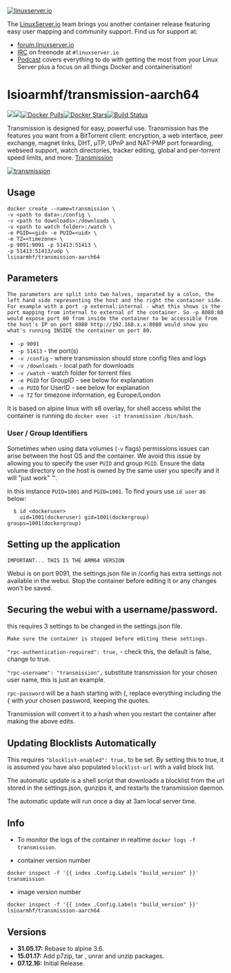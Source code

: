 [linuxserverurl]: https://linuxserver.io
[forumurl]: https://forum.linuxserver.io
[ircurl]: https://www.linuxserver.io/irc/
[podcasturl]: https://www.linuxserver.io/podcast/
[appurl]: https://www.transmissionbt.com/
[hub]: https://hub.docker.com/r/lsioarmhf/transmission-aarch64/

[![linuxserver.io](https://raw.githubusercontent.com/linuxserver/docker-templates/master/linuxserver.io/img/linuxserver_medium.png)][linuxserverurl]

The [LinuxServer.io][linuxserverurl] team brings you another container release featuring easy user mapping and community support. Find us for support at:
* [forum.linuxserver.io][forumurl]
* [IRC][ircurl] on freenode at `#linuxserver.io`
* [Podcast][podcasturl] covers everything to do with getting the most from your Linux Server plus a focus on all things Docker and containerisation!

# lsioarmhf/transmission-aarch64
[![](https://images.microbadger.com/badges/version/lsioarmhf/transmission-aarch64.svg)](https://microbadger.com/images/lsioarmhf/transmission-aarch64 "Get your own version badge on microbadger.com")[![](https://images.microbadger.com/badges/image/lsioarmhf/transmission-aarch64.svg)](http://microbadger.com/images/lsioarmhf/transmission-aarch64 "Get your own image badge on microbadger.com")[![Docker Pulls](https://img.shields.io/docker/pulls/lsioarmhf/transmission-aarch64.svg)][hub][![Docker Stars](https://img.shields.io/docker/stars/lsioarmhf/transmission-aarch64.svg)][hub][![Build Status](https://ci.linuxserver.io/buildStatus/icon?job=Docker-Builders/arm64/arm64-transmission)](https://ci.linuxserver.io/job/Docker-Builders/job/arm64/job/arm64-transmission/)

Transmission is designed for easy, powerful use. Transmission has the features you want from a BitTorrent client: encryption, a web interface, peer exchange, magnet links, DHT, µTP, UPnP and NAT-PMP port forwarding, webseed support, watch directories, tracker editing, global and per-torrent speed limits, and more. [Transmission](http://www.transmissionbt.com/about/)

[![transmission](https://raw.githubusercontent.com/linuxserver/docker-templates/master/linuxserver.io/img/transmission.png)][appurl]

## Usage

```
docker create --name=transmission \
-v <path to data>:/config \
-v <path to downloads>:/downloads \
-v <path to watch folder>:/watch \
-e PGID=<gid> -e PUID=<uid> \
-e TZ=<timezone> \
-p 9091:9091 -p 51413:51413 \
-p 51413:51413/udp \
lsioarmhf/transmission-aarch64
```

## Parameters

`The parameters are split into two halves, separated by a colon, the left hand side representing the host and the right the container side. 
For example with a port -p external:internal - what this shows is the port mapping from internal to external of the container.
So -p 8080:80 would expose port 80 from inside the container to be accessible from the host's IP on port 8080
http://192.168.x.x:8080 would show you what's running INSIDE the container on port 80.`


* `-p 9091` 
* `-p 51413` - the port(s)
* `-v /config` - where transmission should store config files and logs
* `-v /downloads` - local path for downloads
* `-v /watch` - watch folder for torrent files
* `-e PGID` for GroupID - see below for explanation
* `-e PUID` for UserID - see below for explanation
* `-e TZ` for timezone information, eg Europe/London

It is based on alpine linux with s6 overlay, for shell access whilst the container is running do `docker exec -it transmission /bin/bash`.

### User / Group Identifiers

Sometimes when using data volumes (`-v` flags) permissions issues can arise between the host OS and the container. We avoid this issue by allowing you to specify the user `PUID` and group `PGID`. Ensure the data volume directory on the host is owned by the same user you specify and it will "just work" ™.

In this instance `PUID=1001` and `PGID=1001`. To find yours use `id user` as below:

```
  $ id <dockeruser>
    uid=1001(dockeruser) gid=1001(dockergroup) groups=1001(dockergroup)
```

## Setting up the application 
`IMPORTANT... THIS IS THE ARM64 VERSION`

Webui is on port 9091, the settings.json file in /config has extra settings not available in the webui. Stop the container before editing it or any changes won't be saved.

## Securing the webui with a username/password.

this requires 3 settings to be changed in the settings.json file.

`Make sure the container is stopped before editing these settings.`

`"rpc-authentication-required": true,` - check this, the default is false, change to true.

`"rpc-username": "transmission",` substitute transmission for your chosen user name, this is just an example.

`rpc-password` will be a hash starting with {, replace everything including the { with your chosen password, keeping the quotes.

Transmission will convert it to a hash when you restart the container after making the above edits.

## Updating Blocklists Automatically

This requires `"blocklist-enabled": true,` to be set. By setting this to true, it is assumed you have also populated `blocklist-url` with a valid block list.

The automatic update is a shell script that downloads a blocklist from the url stored in the settings.json, gunzips it, and restarts the transmission daemon.

The automatic update will run once a day at 3am local server time.

## Info

* To monitor the logs of the container in realtime `docker logs -f transmission`.


* container version number 

`docker inspect -f '{{ index .Config.Labels "build_version" }}' transmission`

* image version number

`docker inspect -f '{{ index .Config.Labels "build_version" }}' lsioarmhf/transmission-aarch64`

## Versions

+ **31.05.17:** Rebase to alpine 3.6.
+ **15.01.17:** Add p7zip, tar , unrar and unzip packages.
+ **07.12.16:** Initial Release.
